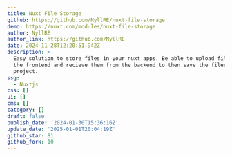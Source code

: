 ```yaml
---
title: Nuxt File Storage
github: https://github.com/NyllRE/nuxt-file-storage
demo: https://nuxt.com/modules/nuxt-file-storage
author: NyllRE
author_link: https://github.com/NyllRE
date: 2024-11-28T12:20:51.942Z
description: >-
  Easy solution to store files in your nuxt apps. Be able to upload files from
  the frontend and recieve them from the backend to then save the files in your
  project.
ssg:
  - Nuxtjs
css: []
ui: []
cms: []
category: []
draft: false
publish_date: '2024-01-30T15:36:16Z'
update_date: '2025-01-01T20:04:19Z'
github_star: 81
github_fork: 10
---
```

